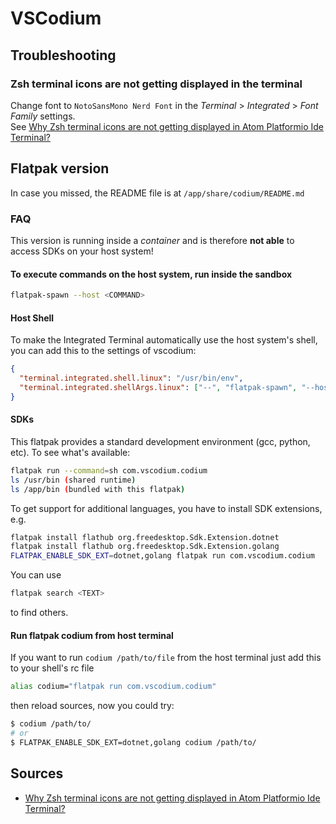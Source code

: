 # VSCodium

## Troubleshooting

### Zsh terminal icons are not getting displayed in the terminal

Change font to `NotoSansMono Nerd Font` in the _Terminal_ > _Integrated_ > _Font Family_ settings.  
See [Why Zsh terminal icons are not getting displayed in Atom Platformio Ide Terminal?]

## Flatpak version

In case you missed, the README file is at `/app/share/codium/README.md`

### FAQ

This version is running inside a _container_ and is therefore __not able__
to access SDKs on your host system!

#### To execute commands on the host system, run inside the sandbox

```bash
flatpak-spawn --host <COMMAND>
```

#### Host Shell

To make the Integrated Terminal automatically use the host system's shell,
you can add this to the settings of vscodium:

```json
{
  "terminal.integrated.shell.linux": "/usr/bin/env",
  "terminal.integrated.shellArgs.linux": ["--", "flatpak-spawn", "--host", "bash"]
}
```

#### SDKs

This flatpak provides a standard development environment (gcc, python, etc).
To see what's available:

```bash
flatpak run --command=sh com.vscodium.codium
ls /usr/bin (shared runtime)
ls /app/bin (bundled with this flatpak)
```

To get support for additional languages, you have to install SDK extensions, e.g.

```bash
flatpak install flathub org.freedesktop.Sdk.Extension.dotnet
flatpak install flathub org.freedesktop.Sdk.Extension.golang
FLATPAK_ENABLE_SDK_EXT=dotnet,golang flatpak run com.vscodium.codium
```

You can use

```bash
flatpak search <TEXT>
```

to find others.

#### Run flatpak codium from host terminal

If you want to run `codium /path/to/file` from the host terminal just add this to your shell's rc file

```bash
alias codium="flatpak run com.vscodium.codium"
```

then reload sources, now you could try:

```bash
$ codium /path/to/
# or
$ FLATPAK_ENABLE_SDK_EXT=dotnet,golang codium /path/to/
```

## Sources

- [Why Zsh terminal icons are not getting displayed in Atom Platformio Ide Terminal?]

[why zsh terminal icons are not getting displayed in atom platformio ide terminal?]: https://forum.manjaro.org/t/why-zsh-terminal-icons-are-not-getting-displayed-in-atom-platformio-ide-terminal/64885/2
